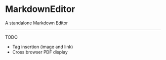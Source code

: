 MarkdownEditor
==============

A standalone Markdown Editor

- - -

TODO

* Tag insertion (image and link)
* Cross browser PDF display
